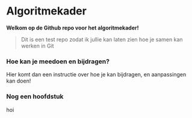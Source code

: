 # Algoritmekader

**Welkom op de Github repo voor het algoritmekader!**

> Dit is een test repo zodat ik jullie kan laten zien hoe je samen kan werken in Git
### Hoe kan je meedoen en bijdragen?
Hier komt dan een instructie over hoe je kan bijdragen, en aanpassingen kan doen!

### Nog een hoofdstuk
hoi
